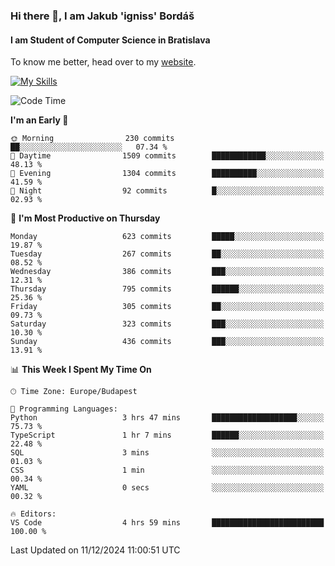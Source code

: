 ### Hi there 👋, I am Jakub 'igniss' Bordáš

#### I am Student of Computer Science in Bratislava
To know me better, head over to my [website](https://bordas.sk).

[![My Skills](https://skillicons.dev/icons?i=js,html,css,figma,svelte,java,kotlin,python,postgresql,typescript,nest,nodejs)](https://bordas.sk)


<!--START_SECTION:waka-->
![Code Time](http://img.shields.io/badge/Code%20Time-1%2C612%20hrs%208%20mins-blue)

**I'm an Early 🐤** 

```text
🌞 Morning                230 commits         ██░░░░░░░░░░░░░░░░░░░░░░░   07.34 % 
🌆 Daytime                1509 commits        ████████████░░░░░░░░░░░░░   48.13 % 
🌃 Evening                1304 commits        ██████████░░░░░░░░░░░░░░░   41.59 % 
🌙 Night                  92 commits          █░░░░░░░░░░░░░░░░░░░░░░░░   02.93 % 
```
📅 **I'm Most Productive on Thursday** 

```text
Monday                   623 commits         █████░░░░░░░░░░░░░░░░░░░░   19.87 % 
Tuesday                  267 commits         ██░░░░░░░░░░░░░░░░░░░░░░░   08.52 % 
Wednesday                386 commits         ███░░░░░░░░░░░░░░░░░░░░░░   12.31 % 
Thursday                 795 commits         ██████░░░░░░░░░░░░░░░░░░░   25.36 % 
Friday                   305 commits         ██░░░░░░░░░░░░░░░░░░░░░░░   09.73 % 
Saturday                 323 commits         ███░░░░░░░░░░░░░░░░░░░░░░   10.30 % 
Sunday                   436 commits         ███░░░░░░░░░░░░░░░░░░░░░░   13.91 % 
```


📊 **This Week I Spent My Time On** 

```text
🕑︎ Time Zone: Europe/Budapest

💬 Programming Languages: 
Python                   3 hrs 47 mins       ███████████████████░░░░░░   75.73 % 
TypeScript               1 hr 7 mins         ██████░░░░░░░░░░░░░░░░░░░   22.48 % 
SQL                      3 mins              ░░░░░░░░░░░░░░░░░░░░░░░░░   01.03 % 
CSS                      1 min               ░░░░░░░░░░░░░░░░░░░░░░░░░   00.34 % 
YAML                     0 secs              ░░░░░░░░░░░░░░░░░░░░░░░░░   00.32 % 

🔥 Editors: 
VS Code                  4 hrs 59 mins       █████████████████████████   100.00 % 
```


 Last Updated on 11/12/2024 11:00:51 UTC
<!--END_SECTION:waka-->
